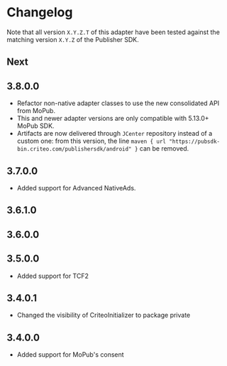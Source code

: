 # Changelog

Note that all version `X.Y.Z.T` of this adapter have been tested against the matching version
`X.Y.Z` of the Publisher SDK.

## Next

## 3.8.0.0
* Refactor non-native adapter classes to use the new consolidated API from MoPub.
* This and newer adapter versions are only compatible with 5.13.0+ MoPub SDK.
* Artifacts are now delivered through `JCenter` repository instead of a custom one: from this
version, the line `maven { url "https://pubsdk-bin.criteo.com/publishersdk/android" }` can be
removed.

## 3.7.0.0
* Added support for Advanced NativeAds.

## 3.6.1.0

## 3.6.0.0

## 3.5.0.0
* Added support for TCF2

## 3.4.0.1
* Changed the visibility of CriteoInitializer to package private

## 3.4.0.0
* Added support for MoPub's consent
